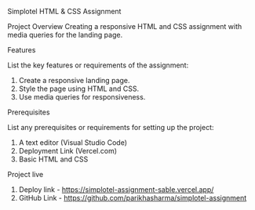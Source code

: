 Simplotel HTML & CSS Assignment
   


Project Overview
    Creating a responsive HTML and CSS assignment with media queries for the landing page.

Features

List the key features or requirements of the assignment:
   1) Create a responsive landing page.
   2) Style the page using HTML and CSS.
   3) Use media queries for responsiveness.

Prerequisites

List any prerequisites or requirements for setting up the project:
   1) A text editor (Visual Studio Code)
   2) Deployment Link (Vercel.com)
   3) Basic HTML and CSS

Project live
   1) Deploy link - https://simplotel-assignment-sable.vercel.app/
   2) GitHub Link - https://github.com/parikhasharma/simplotel-assignment
